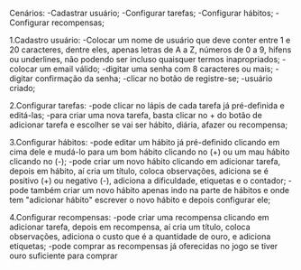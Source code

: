 Cenários:
-Cadastrar usuário;
-Configurar tarefas;
-Configurar hábitos;
-Configurar recompensas;

1.Cadastro usuário:
-Colocar um nome de usuário que deve conter entre 1 e 20 caracteres, dentre eles, apenas letras de A a Z, números de 0 a 9, hifens ou underlines, não podendo ser incluso quaisquer termos inapropriados;
-colocar um email válido;
-digitar uma senha com 8 caracteres ou mais;
-digitar confirmação da senha;
-clicar no botão de registre-se;
-usuário criado;

2.Configurar tarefas:
-pode clicar no lápis de cada tarefa já pré-definida e editá-las;
-para criar uma nova tarefa, basta clicar no + do botão de adicionar tarefa e escolher se vai ser hábito, diária, afazer ou recompensa;

3.Configurar hábitos:
-pode editar um hábito já pré-definido clicando em cima dele e mudá-lo para um bom hábito clicando no (+) ou um mau hábito clicando no (-);
-pode criar um novo hábito clicando em adicionar tarefa, depois em hábito, aí cria um título, coloca observações, adiciona se é positivo (+) ou negativo (-), adiciona a dificuldade, etiquetas e o contador;
-pode também criar um novo hábito apenas indo na parte de hábitos e onde tem "adicionar hábito" escrever o novo hábito e depois configurar ele;

4.Configurar recompensas:
-pode criar uma recompensa clicando em adicionar tarefa, depois em recompensa, aí cria um título, coloca observações, adiciona o custo que é a quantidade de ouro, e adiciona etiquetas;
-pode comprar as recompensas já oferecidas no jogo se tiver ouro suficiente para comprar
